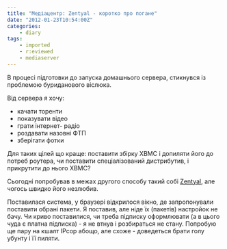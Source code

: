 ```yaml
---
title: "Медіацентр: Zentyal - коротко про погане"
date: "2012-01-23T10:54:00Z"
categories:
    - diary
tags:
    - imported
    - r:eviewed
    - mediaserver
---
```


В процесі підготовки до запуска домашнього сервера, стикнувся із проблемою буриданового віслюка.  
<!--more-->
Від сервера я хочу:

- качати торенти
- показувати відео
- грати інтернет- радіо
- роздавати назовні ФТП
- зберігати фотки

Для таких цілей що краще: поставити збірку XBMC і допиляти його до потреб роутера, чи поставити спеціалізований дистрибутив, і прикрутити до нього XBMC?  

Сьогодні попробував в межах другого способу такий собі [Zentyal](http://zentyal.com/), але чогось швидко його незлюбив.  

Поставилася система, у браузері відкрилося вікно, де запропонували поставити обрані пакети. Я поставив, але ніде їх (пакетів) настройок не бачу. Чи криво поставилися, чи треба підписку оформлювати (а в цього чуда є платна підписка) -  я не втнув і розбираться не стану. Попробую ще пару на кшалт IPcop абощо, але схоже -  доведеться брати голу убунту і її пиляти.  
